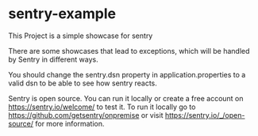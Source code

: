 # sentry-example
This Project is a simple showcase for sentry

There are some showcases that lead to exceptions, which will be handled by Sentry in different ways.

You should change the sentry.dsn property in application.properties to a valid dsn to be able to see how sentry reacts.

Sentry is open source. You can run it locally or create a free account on https://sentry.io/welcome/ to test it. 
To run it locally go to https://github.com/getsentry/onpremise or visit https://sentry.io/_/open-source/ for more information.

